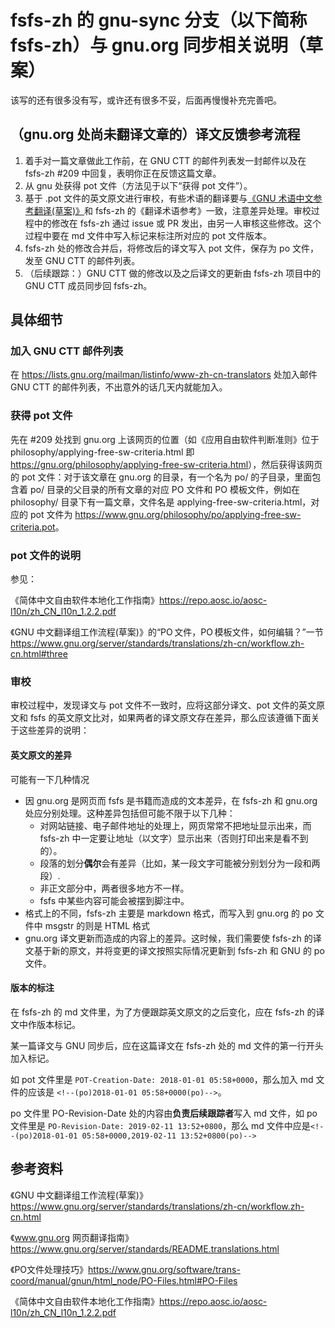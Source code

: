 #  fsfs-zh 的 gnu-sync 分支（以下简称 fsfs-zh）与 gnu.org 同步相关说明（草案）
该写的还有很多没有写，或许还有很多不妥，后面再慢慢补充完善吧。
##  （gnu.org 处尚未翻译文章的）译文反馈参考流程
1. 着手对一篇文章做此工作前，在 GNU CTT 的邮件列表发一封邮件以及在 fsfs-zh #209 中回复，表明你正在反馈这篇文章。
2. 从 gnu 处获得 pot 文件（方法见于以下“获得 pot 文件”）。
3. 基于 .pot 文件的英文原文进行审校，有些术语的翻译要与[《GNU 术语中文参考翻译(草案)》](https://www.gnu.org/server/standards/translations/zh-cn/dict.zh-cn.html)和 fsfs-zh 的《翻译术语参考》一致，注意差异处理。审校过程中的修改在 fsfs-zh 通过 issue 或 PR 发出，由另一人审核这些修改。这个过程中要在 md 文件中写入标记来标注所对应的 pot 文件版本。
4. fsfs-zh 处的修改合并后，将修改后的译文写入 pot 文件，保存为 po 文件，发至 GNU CTT 的邮件列表。
5. （后续跟踪：）GNU CTT 做的修改以及之后译文的更新由 fsfs-zh 项目中的 GNU CTT 成员同步回 fsfs-zh。
## 具体细节
### 加入 GNU CTT 邮件列表
在 <https://lists.gnu.org/mailman/listinfo/www-zh-cn-translators> 处加入邮件 GNU CTT 的邮件列表，不出意外的话几天内就能加入。
### 获得 pot 文件
先在 #209 处找到 gnu.org 上该网页的位置（如《应用自由软件判断准则》位于 philosophy/applying-free-sw-criteria.html 即 <https://gnu.org/philosophy/applying-free-sw-criteria.html>），然后获得该网页的 pot 文件：对于该文章在 gnu.org 的目录，有一个名为 po/ 的子目录，里面包含着 po/ 目录的父目录的所有文章的对应 PO 文件和 PO 模板文件，例如在 philosophy/ 目录下有一篇文章，文件名是 applying-free-sw-criteria.html，对应的 pot 文件为 <https://www.gnu.org/philosophy/po/applying-free-sw-criteria.pot>。
### pot 文件的说明
参见： 

《简体中文自由软件本地化工作指南》<https://repo.aosc.io/aosc-l10n/zh_CN_l10n_1.2.2.pdf>

《GNU 中文翻译组工作流程(草案)》的“PO 文件，PO 模板文件，如何编辑？”一节 <https://www.gnu.org/server/standards/translations/zh-cn/workflow.zh-cn.html#three>
<!--<https://www.gnu.org/server/standards/README.translations.html#tools>-->
### 审校
审校过程中，发现译文与 pot 文件不一致时，应将这部分译文、pot 文件的英文原文和 fsfs 的英文原文比对，如果两者的译文原文存在差异，那么应该遵循下面关于这些差异的说明：
#### 英文原文的差异
可能有一下几种情况
- 因 gnu.org 是网页而 fsfs 是书籍而造成的文本差异，在 fsfs-zh 和 gnu.org 处应分别处理。这种差异包括但可能不限于以下几种：
   - 对网站链接、电子邮件地址的处理上，网页常常不把地址显示出来，而 fsfs-zh 中一定要让地址（以文字）显示出来（否则打印出来是看不到的）。
   - 段落的划分**偶尔**会有差异（比如，某一段文字可能被分别划分为一段和两段）.
   - 非正文部分中，两者很多地方不一样。
   - fsfs 中某些内容可能会被摆到脚注中。
- 格式上的不同，fsfs-zh 主要是 markdown 格式，而写入到 gnu.org 的 po 文件中 msgstr 的则是 HTML 格式
- gnu.org 译文更新而造成的内容上的差异。这时候，我们需要使 fsfs-zh 的译文基于新的原文，并将变更的译文按照实际情况更新到 fsfs-zh 和 GNU 的 po 文件。
#### 版本的标注
在 fsfs-zh 的 md 文件里，为了方便跟踪英文原文的之后变化，应在 fsfs-zh 的译文中作版本标记。

某一篇译文与 GNU 同步后，应在这篇译文在 fsfs-zh 处的 md 文件的第一行开头加入标记。

如 pot 文件里是 `POT-Creation-Date: 2018-01-01 05:58+0000`，那么加入 md 文件的应该是 `<!--(po)2018-01-01 05:58+0000(po)-->`。

po 文件里 PO-Revision-Date 处的内容由**负责后续跟踪者**写入 md 文件，如 po 文件里是 `PO-Revision-Date: 2019-02-11 13:52+0800`，那么 md 文件中应是`<!--(po)2018-01-01 05:58+0000,2019-02-11 13:52+0800(po)-->`
## 参考资料
《GNU 中文翻译组工作流程(草案)》 <https://www.gnu.org/server/standards/translations/zh-cn/workflow.zh-cn.html>

《www.gnu.org 网页翻译指南》 <https://www.gnu.org/server/standards/README.translations.html>

《PO文件处理技巧》<https://www.gnu.org/software/trans-coord/manual/gnun/html_node/PO-Files.html#PO-Files>

《简体中文自由软件本地化工作指南》<https://repo.aosc.io/aosc-l10n/zh_CN_l10n_1.2.2.pdf>
